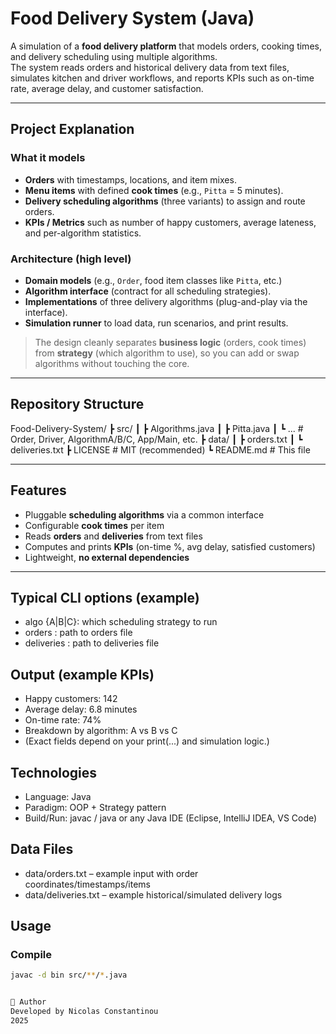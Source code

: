 # Food Delivery System (Java)

A simulation of a **food delivery platform** that models orders, cooking times, and delivery scheduling using multiple algorithms.  
The system reads orders and historical delivery data from text files, simulates kitchen and driver workflows, and reports KPIs such as on-time rate, average delay, and customer satisfaction.

---

## Project Explanation

### What it models
- **Orders** with timestamps, locations, and item mixes.
- **Menu items** with defined **cook times** (e.g., `Pitta` = 5 minutes).
- **Delivery scheduling algorithms** (three variants) to assign and route orders.
- **KPIs / Metrics** such as number of happy customers, average lateness, and per-algorithm statistics.

### Architecture (high level)
- **Domain models** (e.g., `Order`, food item classes like `Pitta`, etc.)
- **Algorithm interface** (contract for all scheduling strategies).
- **Implementations** of three delivery algorithms (plug-and-play via the interface).
- **Simulation runner** to load data, run scenarios, and print results.

> The design cleanly separates **business logic** (orders, cook times) from **strategy** (which algorithm to use), so you can add or swap algorithms without touching the core.

---

## Repository Structure
Food-Delivery-System/
┣ src/
┃ ┣ Algorithms.java 
┃ ┣ Pitta.java 
┃ ┗ ... # Order, Driver, AlgorithmA/B/C, App/Main, etc.
┣ data/
┃ ┣ orders.txt
┃ ┗ deliveries.txt
┣ LICENSE # MIT (recommended)
┗ README.md # This file

---

## Features
- Pluggable **scheduling algorithms** via a common interface
- Configurable **cook times** per item
- Reads **orders** and **deliveries** from text files
- Computes and prints **KPIs** (on-time %, avg delay, satisfied customers)
- Lightweight, **no external dependencies**

---

## Typical CLI options (example)
- algo {A|B|C}: which scheduling strategy to run
- orders <path>: path to orders file
- deliveries <path>: path to deliveries file

## Output (example KPIs)
- Happy customers: 142
- Average delay: 6.8 minutes
- On-time rate: 74%
- Breakdown by algorithm: A vs B vs C
- (Exact fields depend on your print(...) and simulation logic.)

## Technologies
- Language: Java
- Paradigm: OOP + Strategy pattern
- Build/Run: javac / java or any Java IDE (Eclipse, IntelliJ IDEA, VS Code)

## Data Files
- data/orders.txt – example input with order coordinates/timestamps/items
- data/deliveries.txt – example historical/simulated delivery logs

## Usage

### Compile
```bash
javac -d bin src/**/*.java


👤 Author
Developed by Nicolas Constantinou
2025
